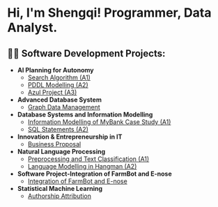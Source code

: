 <h1>Hi, I'm Shengqi! Programmer, Data Analyst</a>.</h1>

<h2>👨‍💻 Software Development Projects:</h2>

- <b>AI Planning for Autonomy</b>
  - [Search Algorithm (A1)](https://github.com/Shengqi689/portfolio/blob/main/AI%20planning%20for%20autonomy/assignment1.zip)
  - [PDDL Modelling (A2)](https://github.com/Shengqi689/portfolio/tree/main/AI%20planning%20for%20autonomy/assignment2)
  - [Azul Project (A3)](https://github.com/Shengqi689/portfolio/blob/main/AI%20planning%20for%20autonomy/assignment3-azul--ai-planner.zip)
- <b>Advanced Database System</b>
  - [Graph Data Management](https://github.com/Shengqi689/portfolio/tree/main/advanced%20database%20system)
- <b>Database Systems and Information Modelling</b>
  - [Information Modelling of MyBank Case Study (A1)](https://github.com/Shengqi689/portfolio/tree/main/database%20systems%20and%20information%20modelling/a1)
  - [SQL Statements (A2)](https://github.com/Shengqi689/portfolio/tree/main/database%20systems%20and%20information%20modelling/a2)
- <b>Innovation & Entrepreneurship in IT</b>
  - [Business Proposal](https://github.com/Shengqi689/portfolio/tree/main/innovation%20and%20entrepreneurship%20in%20IT)
- <b>Natural Language Processing</b>
  - [Preprocessing and Text Classification (A1)](https://github.com/Shengqi689/portfolio/tree/main/natural%20language%20processing/a1)
  - [Language Modelling in Hangman (A2)](https://github.com/Shengqi689/portfolio/tree/main/natural%20language%20processing/a2)
- <b>Software Project-Integration of FarmBot and E-nose</b>
  - [Integration of FarmBot and E-nose](https://github.com/Shengqi689/portfolio/tree/main/software%20project)
- <b>Statistical Machine Learning</b>
  - [Authorship Attribution](https://github.com/Shengqi689/portfolio/tree/main/statistical%20machine%20learning)

